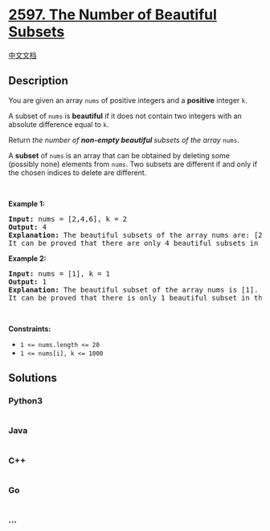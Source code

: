 # [2597. The Number of Beautiful Subsets](https://leetcode.com/problems/the-number-of-beautiful-subsets)

[中文文档](/solution/2500-2599/2597.The%20Number%20of%20Beautiful%20Subsets/README.md)

## Description

<p>You are given an array <code>nums</code> of positive integers and a <strong>positive</strong> integer <code>k</code>.</p>

<p>A subset of <code>nums</code> is <strong>beautiful</strong> if it does not contain two integers with an absolute difference equal to <code>k</code>.</p>

<p>Return <em>the number of <strong>non-empty beautiful </strong>subsets of the array</em> <code>nums</code>.</p>

<p>A <strong>subset</strong> of <code>nums</code> is an array that can be obtained by deleting some (possibly none) elements from <code>nums</code>. Two subsets are different if and only if the chosen indices to delete are different.</p>

<p>&nbsp;</p>
<p><strong class="example">Example 1:</strong></p>

<pre>
<strong>Input:</strong> nums = [2,4,6], k = 2
<strong>Output:</strong> 4
<strong>Explanation:</strong> The beautiful subsets of the array nums are: [2], [4], [6], [2, 6].
It can be proved that there are only 4 beautiful subsets in the array [2,4,6].
</pre>

<p><strong class="example">Example 2:</strong></p>

<pre>
<strong>Input:</strong> nums = [1], k = 1
<strong>Output:</strong> 1
<strong>Explanation:</strong> The beautiful subset of the array nums is [1].
It can be proved that there is only 1 beautiful subset in the array [1].
</pre>

<p>&nbsp;</p>
<p><strong>Constraints:</strong></p>

<ul>
	<li><code>1 &lt;= nums.length &lt;= 20</code></li>
	<li><code>1 &lt;= nums[i], k &lt;= 1000</code></li>
</ul>


## Solutions

<!-- tabs:start -->

### **Python3**

```python

```

### **Java**

```java

```

### **C++**

```cpp

```

### **Go**

```go

```

### **...**

```

```

<!-- tabs:end -->